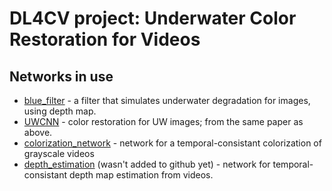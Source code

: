 # DL4CV project: Underwater Color Restoration for Videos

## Networks in use
- [blue_filter](https://li-chongyi.github.io/proj_underwater_image_synthesis.html) - a filter that simulates underwater degradation for images, using depth map.
- [UWCNN](https://li-chongyi.github.io/proj_underwater_image_synthesis.html) - color restoration for UW images; from the same paper as above.
- [colorization_network](https://github.com/zhangmozhe/Deep-Exemplar-based-Video-Colorization) - network for a temporal-consistant colorization of grayscale videos
- [depth_estimation](https://robust-cvd.github.io/) (wasn't added to github yet) - network for temporal-consistant depth map estimation from videos.
